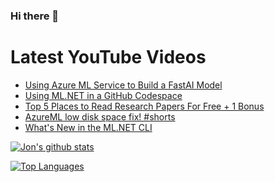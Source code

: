 ### Hi there 👋

# Latest YouTube Videos
<!-- BLOG-POST-LIST:START -->
- [Using Azure ML Service to Build a FastAI Model](https://www.youtube.com/watch?v=PKPzV_TcXuA)
- [Using ML.NET in a GitHub Codespace](https://www.youtube.com/watch?v=WfCa3jmsGfQ)
- [Top 5 Places to Read Research Papers For Free + 1 Bonus](https://www.youtube.com/watch?v=9N41qx1_uLI)
- [AzureML low disk space fix! #shorts](https://www.youtube.com/watch?v=SwAqyzttf64)
- [What&#39;s New in the ML.NET CLI](https://www.youtube.com/watch?v=ZApDu_Q_0-8)
<!-- BLOG-POST-LIST:END -->


[![Jon's github stats](https://github-readme-stats.vercel.app/api?username=jwood803&show_icons=true&theme=dark)](https://github.com/anuraghazra/github-readme-stats)

[![Top Languages](https://github-readme-stats.vercel.app/api/top-langs/?username=jwood803&layout=compact&theme=dark)](https://github.com/anuraghazra/github-readme-stats)

<!--
**jwood803/jwood803** is a ✨ _special_ ✨ repository because its `README.md` (this file) appears on your GitHub profile.

Here are some ideas to get you started:

- 🔭 I’m currently working on ...
- 🌱 I’m currently learning ...
- 👯 I’m looking to collaborate on ...
- 🤔 I’m looking for help with ...
- 💬 Ask me about ...
- 📫 How to reach me: ...
- 😄 Pronouns: ...
- ⚡ Fun fact: ...
-->
